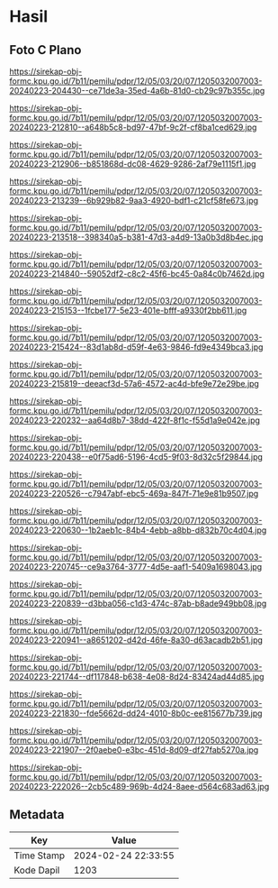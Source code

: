 # Hasil

## Foto C Plano

https://sirekap-obj-formc.kpu.go.id/7b11/pemilu/pdpr/12/05/03/20/07/1205032007003-20240223-204430--ce71de3a-35ed-4a6b-81d0-cb29c97b355c.jpg

https://sirekap-obj-formc.kpu.go.id/7b11/pemilu/pdpr/12/05/03/20/07/1205032007003-20240223-212810--a648b5c8-bd97-47bf-9c2f-cf8ba1ced629.jpg

https://sirekap-obj-formc.kpu.go.id/7b11/pemilu/pdpr/12/05/03/20/07/1205032007003-20240223-212906--b851868d-dc08-4629-9286-2af79e1115f1.jpg

https://sirekap-obj-formc.kpu.go.id/7b11/pemilu/pdpr/12/05/03/20/07/1205032007003-20240223-213239--6b929b82-9aa3-4920-bdf1-c21cf58fe673.jpg

https://sirekap-obj-formc.kpu.go.id/7b11/pemilu/pdpr/12/05/03/20/07/1205032007003-20240223-213518--398340a5-b381-47d3-a4d9-13a0b3d8b4ec.jpg

https://sirekap-obj-formc.kpu.go.id/7b11/pemilu/pdpr/12/05/03/20/07/1205032007003-20240223-214840--59052df2-c8c2-45f6-bc45-0a84c0b7462d.jpg

https://sirekap-obj-formc.kpu.go.id/7b11/pemilu/pdpr/12/05/03/20/07/1205032007003-20240223-215153--1fcbe177-5e23-401e-bfff-a9330f2bb611.jpg

https://sirekap-obj-formc.kpu.go.id/7b11/pemilu/pdpr/12/05/03/20/07/1205032007003-20240223-215424--83d1ab8d-d59f-4e63-9846-fd9e4349bca3.jpg

https://sirekap-obj-formc.kpu.go.id/7b11/pemilu/pdpr/12/05/03/20/07/1205032007003-20240223-215819--deeacf3d-57a6-4572-ac4d-bfe9e72e29be.jpg

https://sirekap-obj-formc.kpu.go.id/7b11/pemilu/pdpr/12/05/03/20/07/1205032007003-20240223-220232--aa64d8b7-38dd-422f-8f1c-f55d1a9e042e.jpg

https://sirekap-obj-formc.kpu.go.id/7b11/pemilu/pdpr/12/05/03/20/07/1205032007003-20240223-220438--e0f75ad6-5196-4cd5-9f03-8d32c5f29844.jpg

https://sirekap-obj-formc.kpu.go.id/7b11/pemilu/pdpr/12/05/03/20/07/1205032007003-20240223-220526--c7947abf-ebc5-469a-847f-71e9e81b9507.jpg

https://sirekap-obj-formc.kpu.go.id/7b11/pemilu/pdpr/12/05/03/20/07/1205032007003-20240223-220630--1b2aeb1c-84b4-4ebb-a8bb-d832b70c4d04.jpg

https://sirekap-obj-formc.kpu.go.id/7b11/pemilu/pdpr/12/05/03/20/07/1205032007003-20240223-220745--ce9a3764-3777-4d5e-aaf1-5409a1698043.jpg

https://sirekap-obj-formc.kpu.go.id/7b11/pemilu/pdpr/12/05/03/20/07/1205032007003-20240223-220839--d3bba056-c1d3-474c-87ab-b8ade949bb08.jpg

https://sirekap-obj-formc.kpu.go.id/7b11/pemilu/pdpr/12/05/03/20/07/1205032007003-20240223-220941--a8651202-d42d-46fe-8a30-d63acadb2b51.jpg

https://sirekap-obj-formc.kpu.go.id/7b11/pemilu/pdpr/12/05/03/20/07/1205032007003-20240223-221744--df117848-b638-4e08-8d24-83424ad44d85.jpg

https://sirekap-obj-formc.kpu.go.id/7b11/pemilu/pdpr/12/05/03/20/07/1205032007003-20240223-221830--fde5662d-dd24-4010-8b0c-ee815677b739.jpg

https://sirekap-obj-formc.kpu.go.id/7b11/pemilu/pdpr/12/05/03/20/07/1205032007003-20240223-221907--2f0aebe0-e3bc-451d-8d09-df27fab5270a.jpg

https://sirekap-obj-formc.kpu.go.id/7b11/pemilu/pdpr/12/05/03/20/07/1205032007003-20240223-222026--2cb5c489-969b-4d24-8aee-d564c683ad63.jpg


## Metadata

| Key        | Value               |
| ---------- | ------------------- |
| Time Stamp | 2024-02-24 22:33:55 |
| Kode Dapil | 1203                |



